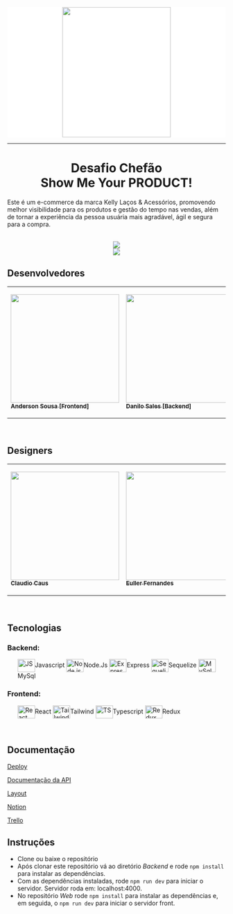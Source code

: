 <div style="background-color:white" align="center">
<img src="https://user-images.githubusercontent.com/92600746/178127181-28a89aa4-4bf3-44d9-bf81-85cd706629e3.png" width="250px" height="300" align="center" > 
</div>

<hr> 
<h1 align="center">Desafio Chefão <br>
    Show Me Your
    PRODUCT!</h1>
    
Este é um e-commerce da marca Kelly Laços & Acessórios, promovendo melhor visibilidade para os produtos e gestão do tempo nas vendas, além de tornar a experiência da pessoa usuária mais agradável, ágil e segura para a compra.


<br>
    
<div align="center">
<img src="https://user-images.githubusercontent.com/92600746/179316338-273d0f26-0fe8-4f7b-baba-8c2198c94fa9.jpeg" align="center">
</div>
<div align="center">
<img src="https://user-images.githubusercontent.com/92600746/179316793-7fdfdb9f-2c44-4a13-9935-3712db740463.jpeg" align="center">
</div>


<section class="devs">
  <h2> Desenvolvedores </h2>

<table>
    <tr>
        <td align=”center”>
            <a href="https://github.com/andersonmsousa">
                <img src="https://avatars.githubusercontent.com/u/99672186?v=4" width="250px">
                    <sub>
                        <b> Anderson Sousa [Frontend] </b>
                    </sub>
            </a>
        </td>

<td align=”center”>
            <a href="https://www.linkedin.com/in/danilo-sales-5aabbb38">
                <img src="https://avatars.githubusercontent.com/u/40240895?v=4" width="250px">
                    <sub>
                        <b> Danilo Sales [Backend] </b>
                    </sub>
            </a>
        </td>
        <td align=”center”>
            <a href="https://www.linkedin.com/in/luiz-felipe-couto-mendes/">
                <img src="https://avatars.githubusercontent.com/u/59844712?v=4" width="280px">
                    <sub>
                        <b> Felipe Mendes [Frontend] </b>
                    </sub>
            </a>
        </td>
<td align=”center”>
            <a href="https://www.linkedin.com/in/juliana-andrade/">
                <img src="https://avatars.githubusercontent.com/u/90662162?v=4" width="280px">
                    <sub>
                        <b> Juliana Andrade [Backend] </b>
                    </sub>
            </a>
        </td>

<td align=”center”>
            <a href="https://www.linkedin.com/in/lucasrobertodefranciscodev/">
                <img src="https://avatars.githubusercontent.com/u/100739581?v=4" width="250px">
                    <sub>
                        <b> Lucas Roberto [Backend] </b>
                    </sub>
            </a>
        </td>
<td align=”center”>
            <a href="https://www.linkedin.com/in/rafaelgarnasci/">
                <img src="https://user-images.githubusercontent.com/92600746/178128764-c05f007d-1592-400e-a586-66f5c2057abf.jpg" width="280px">
                    <sub>
                        <b> Rafael Nascimento [Backend] </b>
                    </sub>
            </a>
        </td>
 <td align=”center”>
          <a href="https://www.linkedin.com/in/talita-de-lana-nascimento-511b44b3">
               <img src="https://avatars.githubusercontent.com/u/100472925?v=4" width="280px">
                    <sub>
                        <b> Talita de Lana [Backend]  </b>
                    </sub>
            </a>
        </td> 
</table>
</br>
</section>
<section class="Designers">
  <h2> Designers </h2>

<table>
    <tr>
        <td align=”center”>
            <a href="http://linkedin.com/in/claudiocaus">
                <img src="https://user-images.githubusercontent.com/92600746/178128978-cfd8e704-44b3-4edb-b117-615980c26708.png" width="250px">
                    <sub>
                        <b> Claudio Caus </b>
                    </sub>
            </a>
        </td>

<td align=”center”>
            <a href="https://www.linkedin.com/in/euller-fernandes-447955205/">
                <img src="https://user-images.githubusercontent.com/92600746/178129022-fabcb099-9cfb-4162-b8a8-2b56eca8a9b5.png" width="250px">
                    <sub>
                        <b> Euller Fernandes </b>
                    </sub>
            </a>
        </td>
        <td align=”center”>
            <a href="https://www.linkedin.com/in/jayne-nunes/">
                <img src="https://user-images.githubusercontent.com/92600746/178128974-005c60fe-c70a-4f61-a71c-d99f9d1a4fe5.png" width="280px">
                    <sub>
                        <b> Jayne Nunes </b>
                    </sub>
            </a>
        </td>
<td align=”center”>
            <a href="https://www.linkedin.com/in/mariliapimentab/">
                <img src="https://user-images.githubusercontent.com/92600746/178128844-ac8e8511-f219-4d51-9fd4-d50ed17b13ef.png" width="280px">
                    <sub>
                        <b> Marilia Pimenta </b>
                    </sub>
            </a>
        </td>
</table>
</br>
</section>

<section class="tecnologias">
    <h2> Tecnologias </h2>
    <h3>Backend:</h3>
<ul>
   <img align="center" alt="JS" height="30" width="40" src="https://cdn.jsdelivr.net/gh/devicons/devicon/icons/javascript/javascript-original.svg">Javascript
   <img align="center" alt="Node.js" height="30" width="40" src="https://cdn.jsdelivr.net/gh/devicons/devicon/icons/nodejs/nodejs-original.svg">Node.Js
   <img align="center" alt="Express" height="30" width="40" src="https://cdn.jsdelivr.net/gh/devicons/devicon/icons/express/express-original-wordmark.svg">Express
   <img align="center" alt="Sequelize" height="30" width="40" src="https://cdn.jsdelivr.net/gh/devicons/devicon/icons/sequelize/sequelize-original.svg">Sequelize
   <img align="center" alt="MySql" height="30" width="40" src="https://cdn.jsdelivr.net/gh/devicons/devicon/icons/mysql/mysql-original.svg">MySql
</ul>

<h3>Frontend:</h3>
<ul>
    <img align="center" alt="React" height="30" width="40" src="https://cdn.jsdelivr.net/gh/devicons/devicon/icons/react/react-original.svg">React
    <img align="center" alt="Tailwind" height="30" width="40" src="https://cdn.jsdelivr.net/gh/devicons/devicon/icons/tailwindcss/tailwindcss-original-wordmark.svg">Tailwind
    <img align="center" alt="TS" height="30" width="40" src="https://cdn.jsdelivr.net/gh/devicons/devicon/icons/typescript/typescript-original.svg">Typescript
    <img align="center" alt="Redux" height="30" width="40" src="https://cdn.jsdelivr.net/gh/devicons/devicon/icons/redux/redux-original.svg">Redux
</ul>
    

</section>
</br>

<section class="Documentação">

## Documentação
<p> <a href="https://kellylacosetiaras.herokuapp.com/"> Deploy </a> </p>
<p> <a href="https://documenter.getpostman.com/view/21853755/UzJPMuqb"> Documentação da API </a></p>
<p> <a href="https://documenter.getpostman.com/view/21853755/UzJPMuqb"> Layout </a></p>
<p> <a href="https://www.notion.so/mariliapimentab/Big-Boss-Kelly-La-os-Acess-rios-a3c2c0e8497242d280935debc528e1e2"> Notion </a></p>
<p> <a href="https://trello.com/invite/b/b8hdUver/21c7abbe6c9aedafa9a17d5c2f5ca176/hacker-desafio-chefao"> Trello </a></p>
</section>



<section class="Instruções">

## Instruções

- Clone ou baixe o repositório
- Após clonar este repositório vá ao diretório *Backend* e rode `npm install` para instalar as dependências.
- Com as dependências instaladas, rode `npm run dev` para iniciar o servidor. Servidor roda em: localhost:4000.
- No repositório *Web* rode `npm install` para instalar as dependências e, em seguida, o `npm run dev` para iniciar o servidor front.   
</section>


